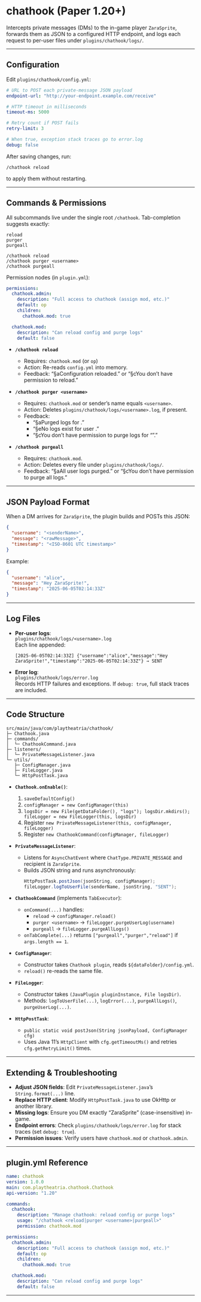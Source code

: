 # chathook (Paper 1.20+)

Intercepts private messages (DMs) to the in-game player `ZaraSprite`, forwards them as JSON to a configured HTTP endpoint, and logs each request to per-user files under `plugins/chathook/logs/`.

---

## Configuration

Edit `plugins/chathook/config.yml`:

```yaml
# URL to POST each private-message JSON payload
endpoint-url: "http://your-endpoint.example.com/receive"

# HTTP timeout in milliseconds
timeout-ms: 5000

# Retry count if POST fails
retry-limit: 3

# When true, exception stack traces go to error.log
debug: false
```

After saving changes, run:
```
/chathook reload
```
to apply them without restarting.

---

## Commands & Permissions

All subcommands live under the single root `/chathook`. Tab-completion suggests exactly:
```
reload
purger
purgeall
```

```
/chathook reload
/chathook purger <username>
/chathook purgeall
```

Permission nodes (in `plugin.yml`):

```yaml
permissions:
  chathook.admin:
    description: "Full access to chathook (assign mod, etc.)"
    default: op
    children:
      chathook.mod: true

  chathook.mod:
    description: "Can reload config and purge logs"
    default: false
```

- **`/chathook reload`**  
  - Requires: `chathook.mod` (or `op`)  
  - Action: Re-reads `config.yml` into memory.  
  - Feedback: “§aConfiguration reloaded.” or “§cYou don’t have permission to reload.”

- **`/chathook purger <username>`**  
  - Requires: `chathook.mod` or sender’s name equals `<username>`.  
  - Action: Deletes `plugins/chathook/logs/<username>.log`, if present.  
  - Feedback:  
    - “§aPurged logs for <username>.”  
    - “§eNo logs exist for user <username>.”  
    - “§cYou don’t have permission to purge logs for “<username>”.”

- **`/chathook purgeall`**  
  - Requires: `chathook.mod`.  
  - Action: Deletes every file under `plugins/chathook/logs/`.  
  - Feedback: “§aAll user logs purged.” or “§cYou don’t have permission to purge all logs.”

---

## JSON Payload Format

When a DM arrives for `ZaraSprite`, the plugin builds and POSTs this JSON:

```json
{
  "username": "<senderName>",
  "message": "<rawMessage>",
  "timestamp": "<ISO-8601 UTC timestamp>"
}
```

Example:

```json
{
  "username": "alice",
  "message": "Hey ZaraSprite!",
  "timestamp": "2025-06-05T02:14:33Z"
}
```

---

## Log Files

- **Per-user logs**:  
  `plugins/chathook/logs/<username>.log`  
  Each line appended:

  ```
  [2025-06-05T02:14:33Z] {"username":"alice","message":"Hey ZaraSprite!","timestamp":"2025-06-05T02:14:33Z"} → SENT
  ```

- **Error log**:  
  `plugins/chathook/logs/error.log`  
  Records HTTP failures and exceptions. If `debug: true`, full stack traces are included.

---

## Code Structure

```
src/main/java/com/playtheatria/chathook/
├─ Chathook.java                  
├─ commands/
│  └─ ChathookCommand.java        
├─ listeners/
│  └─ PrivateMessageListener.java 
└─ utils/
   ├─ ConfigManager.java          
   ├─ FileLogger.java             
   └─ HttpPostTask.java           
```

- **`Chathook.onEnable()`**:
  1. `saveDefaultConfig()`
  2. `configManager = new ConfigManager(this)`
  3. `logsDir = new File(getDataFolder(), "logs"); logsDir.mkdirs(); fileLogger = new FileLogger(this, logsDir)`
  4. Register `new PrivateMessageListener(this, configManager, fileLogger)`
  5. Register `new ChathookCommand(configManager, fileLogger)`

- **`PrivateMessageListener`**:
  - Listens for `AsyncChatEvent` where `ChatType.PRIVATE_MESSAGE` and recipient is `ZaraSprite`.
  - Builds JSON string and runs asynchronously:
    ```java
    HttpPostTask.postJson(jsonString, configManager);
    fileLogger.logToUserFile(senderName, jsonString, "SENT");
    ```

- **`ChathookCommand`** (implements `TabExecutor`):
  - `onCommand(...)` handles:
    - `reload` → `configManager.reload()`
    - `purger <username>` → `fileLogger.purgeUserLog(username)`
    - `purgeall` → `fileLogger.purgeAllLogs()`
  - `onTabComplete(...)` returns `["purgeall","purger","reload"]` if `args.length == 1`.

- **`ConfigManager`**:
  - Constructor takes `Chathook plugin`, reads `${dataFolder}/config.yml`.
  - `reload()` re-reads the same file.

- **`FileLogger`**:
  - Constructor takes `(JavaPlugin pluginInstance, File logsDir)`.
  - Methods: `logToUserFile(...)`, `logError(...)`, `purgeAllLogs()`, `purgeUserLog(...)`.

- **`HttpPostTask`**:
  - `public static void postJson(String jsonPayload, ConfigManager cfg)`
  - Uses Java 11’s `HttpClient` with `cfg.getTimeoutMs()` and retries `cfg.getRetryLimit()` times.

---

## Extending & Troubleshooting

- **Adjust JSON fields**: Edit `PrivateMessageListener.java`’s `String.format(...)` line.
- **Replace HTTP client**: Modify `HttpPostTask.java` to use OkHttp or another library.
- **Missing logs**: Ensure you DM exactly “ZaraSprite” (case-insensitive) in-game.
- **Endpoint errors**: Check `plugins/chathook/logs/error.log` for stack traces (set `debug: true`).
- **Permission issues**: Verify users have `chathook.mod` or `chathook.admin`.

---

## plugin.yml Reference

```yaml
name: chathook
version: 1.0.0
main: com.playtheatria.chathook.Chathook
api-version: "1.20"

commands:
  chathook:
    description: "Manage chathook: reload config or purge logs"
    usage: "/chathook <reload|purger <username>|purgeall>"
    permission: chathook.mod

permissions:
  chathook.admin:
    description: "Full access to chathook (assign mod, etc.)"
    default: op
    children:
      chathook.mod: true

  chathook.mod:
    description: "Can reload config and purge logs"
    default: false
```

---


